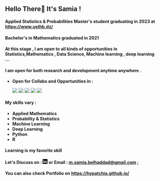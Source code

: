 


## Hello There👋 It's Samia ! 
#### Applied Statistics & Probabilities Master's student graduating in 2023 at  https://www.usthb.dz/
#### Bachelor's in Mathematics graduated in 2021

#### At this stage , I am open to all kinds of opportunities in Statistics,Mathematics , Data Science, Machine learning , deep learning ...
#### I am open for both research and development anytime anywhere .
* **Open for Collabs and Opportunities in :**
  
  ![](https://img.shields.io/badge/DATA-informational?style=flat&logo=<LOGO_NAME>&logoColor=white&color=2bbc8a)
  ![](https://img.shields.io/badge/MACHINELEARNING-informational?style=flat&logo=<LOGO_NAME>&logoColor=white&color=2bbc8a)
  ![](https://img.shields.io/badge/DEEPLEARNING-informational?style=flat&logo=<LOGO_NAME>&logoColor=white&color=2bbc8a)
  ![](https://img.shields.io/badge/PROBABILITIES&STATISTICS-informational?style=flat&logo=<LOGO_NAME>&logoColor=white&color=2bbc8a)
  ![](https://img.shields.io/badge/APPLIEDMATHEMATICS-informational?style=flat&logo=<LOGO_NAME>&logoColor=white&color=2bbc8a)



#### My skills vary :
* **Applied Mathematics**
* **Probability & Statistics**
* **Machine Learning**
* **Deep Learning**
* **Python**
* **R**
#### Learning is my favorite skill 
#### Let's Discuss on : [![LinkedIn][2.2]][1]  or Email : m.samia.belhaddad@gmail.com ; 
#### You can also check Portfolio on https://hypatchia.github.io/
 
[2.2]: https://github.com/Hypatchia/Hypatchia/blob/main/Profile/linkedin-3-16.png
[1]: https://www.linkedin.com/in/samiabelhaddad/


